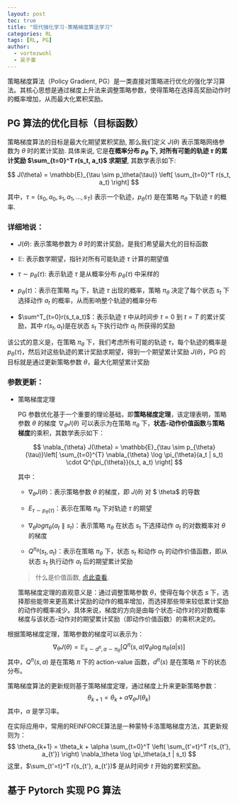 ```yaml
---
layout: post
toc: true
title: "现代强化学习-策略梯度算法学习"
categories: RL
tags: [RL, PG]
author:
  - vortezwohl
  - 吴子豪
---
```

策略梯度算法（Policy Gradient, PG）是一类直接对策略进行优化的强化学习算法。其核心思想是通过梯度上升法来调整策略参数，使得策略在选择高奖励动作时的概率增加，从而最大化累积奖励。

## PG 算法的优化目标（目标函数）

策略梯度算法的目标是最大化期望累积奖励, 那么我们定义 $J(\theta)$ 表示策略网络参数为 $\theta$ 时的累计奖励. 具体来说, 它是**在概率分布 $p_\theta$ 下, 对所有可能的轨迹 $\tau$ 的累计奖励 $\sum_{t=0}^T r(s_t, a_t)$ 求期望**, 其数学表示如下:

$$
J(\theta) = \mathbb{E}_{\tau \sim p_\theta(\tau)} \left[ \sum_{t=0}^T r(s_t, a_t) \right]
$$

其中，$\tau = (s_0, a_0, s_1, a_1, ..., s_T)$ 表示一个轨迹，$p_\theta(\tau)$ 是在策略 $\pi_\theta$ 下轨迹 $\tau$ 的概率.

### 详细地说：

- $J(\theta)$: 表示策略参数为 $\theta$ 时的累计奖励，是我们希望最大化的目标函数

- $\mathbb{E}$: 表示数学期望，指针对所有可能轨迹 $\tau$ 计算的期望值

- $\tau \sim p_\theta(\tau)$: 表示轨迹 $\tau$ 是从概率分布 $p_{\theta}(\tau)$ 中采样的

- $p_\theta(\tau)$：表示在策略 $\pi_\theta$ 下，轨迹 $\tau$ 出现的概率，策略 $\pi_\theta$ 决定了每个状态 $s_t$ 下选择动作 $a_t$ 的概率，从而影响整个轨迹的概率分布

- $\sum^T_{t=0}r(s_t,a_t)$：表示轨迹 $\tau$ 中从时间步 $t=0$ 到 $t=T$ 的累计奖励，其中 $r(s_t,a_t)$是在状态 $s_t$ 下执行动作 $a_t$ 所获得的奖励

该公式的意义是，在策略 $\pi_\theta$ 下，我们考虑所有可能的轨迹 $\tau$，每个轨迹的概率是 $p_\theta(\tau)$，然后对这些轨迹的累计奖励求期望，得到一个期望累计奖励 $J(\theta)$，PG 的目标就是通过更新策略参数 $\theta$，最大化期望累计奖励

### 参数更新：

- 策略梯度定理

  PG 参数优化基于一个重要的理论基础，即**策略梯度定理**，该定理表明，策略参数 $\theta$ 的梯度 $\nabla_\theta J(\theta)$ 可以表示为在策略 $\pi_\theta$ 下，**状态-动作价值函数**与**策略梯度**的乘积，其数学表示如下：

  $$
  \nabla_{\theta} J(\theta) = \mathbb{E}_{\tau \sim p_{\theta}(\tau)}\left[ \sum_{t=0}^{T} \nabla_{\theta} \log \pi_{\theta}(a_t | s_t) \cdot Q^{\pi_{\theta}}(s_t, a_t) \right]
  $$

  其中：

  - $\nabla_\theta J(\theta)$：表示策略参数 $\theta$ 的梯度，即 $J(\theta)$ 对 $
  \theta$ 的导数

  - $E_{\tau \sim p_{\theta}(\tau)}$：表示在策略 $\pi_\theta$ 下对轨迹 $\tau$ 的期望

  - $\nabla_\theta log \pi_\theta (a_t \parallel s_t)$：表示策略 $\pi_\theta$ 在状态 $s_t$ 下选择动作 $a_t$ 的对数概率对 $\theta$ 的梯度

  - $Q^{\pi_{\theta}}(s_t, a_t)$：表示在策略 $\pi_\theta$ 下，状态 $s_t$ 和动作 $a_t$ 的动作价值函数，即从状态 $s_t$ 执行动作 $a_t$ 后的期望累计奖励

  > 什么是价值函数, [点此查看](https://vortezwohl.github.io/rl/2025/03/26/%E4%BB%80%E4%B9%88%E6%98%AF%E4%BB%B7%E5%80%BC%E5%87%BD%E6%95%B0.html).

  策略梯度定理的直观意义是：通过调整策略参数 $\theta$，使得在每个状态 $s$ 下，选择那些能带来更高累计奖励的动作的概率增加，而选择那些带来较低累计奖励的动作的概率减少。具体来说，梯度的方向是由每个状态-动作对的对数概率梯度与该状态-动作对的期望累计奖励（即动作价值函数）的乘积决定的。

根据策略梯度定理，策略参数的梯度可以表示为：
$$
\nabla_\theta J(\theta) = \mathbb{E}_{s \sim d^\pi, a \sim \pi_\theta} \left[ Q^\pi(s, a) \nabla_\theta \log \pi_\theta(a | s) \right]
$$
其中，$Q^\pi(s, a)$ 是在策略 $\pi$ 下的 action-value 函数，$d^\pi(s)$ 是在策略 $\pi$ 下的状态分布。

策略梯度算法的更新规则基于策略梯度定理，通过梯度上升来更新策略参数：
$$
\theta_{k+1} = \theta_k + \alpha \nabla_\theta J(\theta_k)
$$
其中，$\alpha$ 是学习率。

在实际应用中，常用的REINFORCE算法是一种蒙特卡洛策略梯度方法，其更新规则为：
$$
\theta_{k+1} = \theta_k + \alpha \sum_{t=0}^T \left( \sum_{t'=t}^T r(s_{t'}, a_{t'}) \right) \nabla_\theta \log \pi_\theta(a_t | s_t)
$$
这里，$\sum_{t'=t}^T r(s_{t'}, a_{t'})$ 是从时间步 $t$ 开始的累积奖励。

## 基于 Pytorch 实现 PG 算法

```

```
